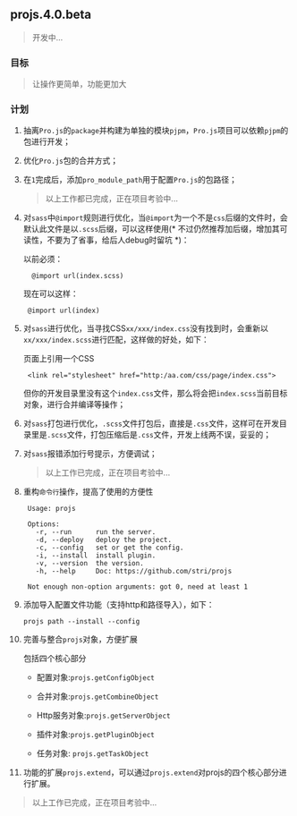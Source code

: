 ## projs.4.0.beta

> 开发中...

### 目标

> 让操作更简单，功能更加大

### 计划

1. 抽离`Pro.js`的`package`并构建为单独的模块`pjpm`，`Pro.js`项目可以依赖`pjpm`的包进行开发；
2. 优化`Pro.js`包的合并方式；
3. 在`1`完成后，添加`pro_module_path`用于配置`Pro.js`的包路径；

	> 以上工作都已完成，正在项目考验中...

5. 对`sass`中`@import`规则进行优化，当`@import`为一个不是`css`后缀的文件时，会默认此文件是以`.scss`后缀，可以这样使用(* 不过仍然推荐加后缀，增加其可读性，不要为了省事，给后人debug时留坑 *)：

	以前必须：
	
		 @import url(index.scss)

	现在可以这样：
	
		@import url(index)
		
6. 对`sass`进行优化，当寻找CSS`xx/xxx/index.css`没有找到时，会重新以`xx/xxx/index.scss`进行匹配，这样做的好处，如下：

	页面上引用一个CSS
		
		<link rel="stylesheet" href="http:/aa.com/css/page/index.css">
	
	但你的开发目录里没有这个`index.css`文件，那么将会把`index.scss`当前目标对象，进行合并编译等操作；
	

7. 对`sass`打包进行优化，`.scss`文件打包后，直接是`.css`文件，这样可在开发目录里是`.scss`文件，打包压缩后是`.css`文件，开发上线两不误，妥妥的；

8. 对`sass`报错添加行号提示，方便调试；

	> 以上工作已完成，正在项目考验中...	


9. 重构`命令行`操作，提高了使用的方便性

		Usage: projs 

		Options:
		  -r, --run      run the server.                   
		  -d, --deploy   deploy the project.               
		  -c, --config   set or get the config.            
		  -i, --install  install plugin.                   
		  -v, --version  the version.                      
		  -h, --help     Doc: https://github.com/stri/projs

		Not enough non-option arguments: got 0, need at least 1
		
10. 添加导入配置文件功能（支持http和路径导入），如下：

		projs path --install --config
		
11. 完善与整合`projs`对象，方便扩展

	包括四个核心部分
	
	* 配置对象:`projs.getConfigObject`
	
	* 合并对象:`projs.getCombineObject`
	
	* Http服务对象:`projs.getServerObject`
	
	* 插件对象:`projs.getPluginObject`
	
	* 任务对象: `projs.getTaskObject`
	
12. 功能的扩展`projs.extend`，可以通过`projs.extend`对projs的四个核心部分进行扩展。

> 以上工作已完成，正在项目考验中...


